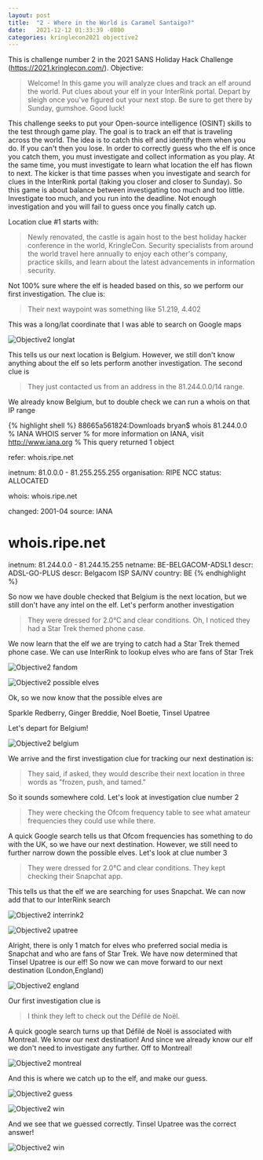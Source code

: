 ```yaml
---
layout: post
title:  "2 - Where in the World is Caramel Santaigo?"
date:   2021-12-12 01:33:39 -0800
categories: kringlecon2021 objective2
---
```


This is challenge number 2 in the 2021 SANS Holiday Hack Challenge (https://2021.kringlecon.com/). Objective:

>Welcome! In this game you will analyze clues and track an elf around the world. Put clues about your elf in your InterRink portal. Depart by sleigh once you've figured out your next stop.
>Be sure to get there by Sunday, gumshoe. Good luck!

This challenge seeks to put your Open-source intelligence (OSINT) skills to the test through game play. The goal is to track an elf that is traveling across the world. The idea is to catch this elf and identify them when you do. If you can't then you lose. In order to correctly guess who the elf is once you catch them, you must investigate and collect information as you play. At the same time, you must investigate to learn what location the elf has flown to next. The kicker is that time passes when you investigate and search for clues in the InterRink portal (taking you closer and closer to Sunday). So this game is about balance between investigating too much and too little. Investigate too much, and you run into the deadline. Not enough investigation and you will fail to guess once you finally catch up.

Location clue #1 starts with:

>Newly renovated, the castle is again host to the best holiday hacker conference in the world, KringleCon. Security specialists from around the world travel here annually to enjoy each other's company, practice skills, and learn about the latest advancements in information security.

Not 100% sure where the elf is headed based on this, so we perform our first investigation. The clue is:

>Their next waypoint was something like 51.219, 4.402

This was a long/lat coordinate that I was able to search on Google maps

![Objective2 longlat](/assets/kringlecon2021/objective2/objective2_longlat.jpg)

This tells us our next location is Belgium. However, we still don't know anything about the elf so lets perform another investigation. The second clue is

>They just contacted us from an address in the 81.244.0.0/14 range.

We already know Belgium, but to double check we can run a whois on that IP range

{% highlight shell %}
88665a561824:Downloads bryan$ whois 81.244.0.0
% IANA WHOIS server
% for more information on IANA, visit http://www.iana.org
% This query returned 1 object

refer:        whois.ripe.net

inetnum:      81.0.0.0 - 81.255.255.255
organisation: RIPE NCC
status:       ALLOCATED

whois:        whois.ripe.net

changed:      2001-04
source:       IANA

# whois.ripe.net

inetnum:        81.244.0.0 - 81.244.15.255
netname:        BE-BELGACOM-ADSL1
descr:          ADSL-GO-PLUS
descr:          Belgacom ISP SA/NV
country:        BE
{% endhighlight %}

So now we have double checked that Belgium is the next location, but we still don't have any intel on the elf. Let's perform another investigation

>They were dressed for 2.0°C and clear conditions. Oh, I noticed they had a Star Trek themed phone case.

We now learn that the elf we are trying to catch had a Star Trek themed phone case. We can use InterRink to lookup elves who are fans of Star Trek

![Objective2 fandom](/assets/kringlecon2021/objective2/objective2_fandom.jpg)

![Objective2 possible elves](/assets/kringlecon2021/objective2/objective2_possibleelves.jpg)

Ok, so we now know that the possible elves are

Sparkle Redberry,
Ginger Breddie,
Noel Boetie,
Tinsel Upatree

Let's depart for Belgium!


![Objective2 belgium](/assets/kringlecon2021/objective2/objective2_belgium.jpg)

We arrive and the first investigation clue for tracking our next destination is:

>They said, if asked, they would describe their next location in three words as "frozen, push, and tamed."

So it sounds somewhere cold. Let's look at investigation clue number 2

>They were checking the Ofcom frequency table to see what amateur frequencies they could use while there.

A quick Google search tells us that Ofcom frequencies has something to do with the UK, so we have our next destination. However, we still need to further narrow down the possible elves. Let's look at clue number 3

>They were dressed for 2.0°C and clear conditions. They kept checking their Snapchat app.

This tells us that the elf we are searching for uses Snapchat. We can now add that to our InterRink search

![Objective2 interrink2](/assets/kringlecon2021/objective2/objective2_interlink2.jpg)

![Objective2 upatree](/assets/kringlecon2021/objective2/objective2_upatree.jpg)

Alright, there is only 1 match for elves who preferred social media is Snapchat and who are fans of Star Trek. We have now determined that Tinsel Upatree is our elf! So now we can move forward to our next destination (London,England)

![Objective2 england](/assets/kringlecon2021/objective2/objective2_england.jpg)

Our first investigation clue is

>I think they left to check out the Défilé de Noël.

A quick google search turns up that  Défilé de Noël is associated with Montreal. We know our next destination! And since we already know our elf we don't need to investigate any further. Off to Montreal!


![Objective2 montreal](/assets/kringlecon2021/objective2/objective2_montreal.jpg)

And this is where we catch up to the elf, and make our guess.

![Objective2 guess](/assets/kringlecon2021/objective2/objective2_guess.jpg)

![Objective2 win](/assets/kringlecon2021/objective2/objective2_win.jpg)

And we see that we guessed correctly. Tinsel Upatree was the correct answer!

![Objective2 win](/assets/kringlecon2021/objective2/objective2_complete.jpg)
